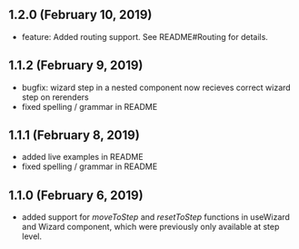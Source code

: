 ## 1.2.0 (February 10, 2019)
- feature: Added routing support. See README#Routing for details.

## 1.1.2 (February 9, 2019)
- bugfix: wizard step in a nested component now recieves correct wizard step on rerenders
- fixed spelling / grammar in README

## 1.1.1 (February 8, 2019)
- added live examples in README
- fixed spelling / grammar in README

## 1.1.0 (February 6, 2019)
- added support for _moveToStep_ and _resetToStep_ functions in useWizard and Wizard component, which were previously only available at step level.